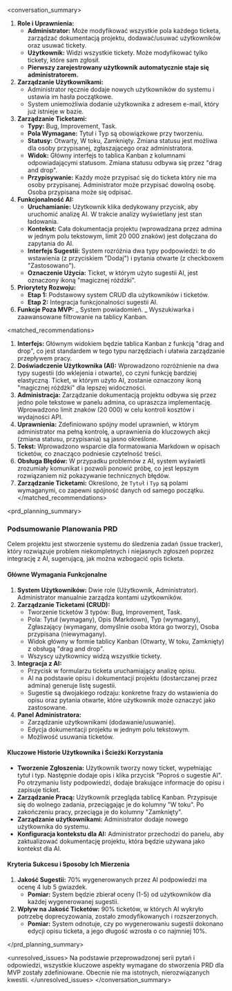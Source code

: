 <conversation_summary>
<decisions>

1.  **Role i Uprawnienia:**
    - **Administrator:** Może modyfikować wszystkie pola każdego ticketa, zarządzać dokumentacją projektu, dodawać/usuwać użytkowników oraz usuwać tickety.
    - **Użytkownik:** Widzi wszystkie tickety. Może modyfikować tylko tickety, które sam zgłosił.
    - **Pierwszy zarejestrowany użytkownik automatycznie staje się administratorem.**
2.  **Zarządzanie Użytkownikami:**
    - Administrator ręcznie dodaje nowych użytkowników do systemu i ustawia im hasła początkowe.
    - System uniemożliwia dodanie użytkownika z adresem e-mail, który już istnieje w bazie.
3.  **Zarządzanie Ticketami:**
    - **Typy:** Bug, Improvement, Task.
    - **Pola Wymagane:** Tytuł i Typ są obowiązkowe przy tworzeniu.
    - **Statusy:** Otwarty, W toku, Zamknięty. Zmiana statusu jest możliwa dla osoby przypisanej, zgłaszającego oraz administratora.
    - **Widok:** Główny interfejs to tablica Kanban z kolumnami odpowiadającymi statusom. Zmiana statusu odbywa się przez "drag and drop".
    - **Przypisywanie:** Każdy może przypisać się do ticketa który nie ma osoby przypisanej. Administrator może przypisać dowolną osobę. Osoba przypisana może się odpisać.
4.  **Funkcjonalność AI:**
    - **Uruchamianie:** Użytkownik klika dedykowany przycisk, aby uruchomić analizę AI. W trakcie analizy wyświetlany jest stan ładowania.
    - **Kontekst:** Cała dokumentacja projektu (wprowadzana przez admina w jednym polu tekstowym, limit 20 000 znaków) jest dołączana do zapytania do AI.
    - **Interfejs Sugestii:** System rozróżnia dwa typy podpowiedzi: te do wstawienia (z przyciskiem "Dodaj") i pytania otwarte (z checkboxem "Zastosowano").
    - **Oznaczenie Użycia:** Ticket, w którym użyto sugestii AI, jest oznaczony ikoną "magicznej różdżki".
5.  **Priorytety Rozwoju:**
    - **Etap 1:** Podstawowy system CRUD dla użytkowników i ticketów.
    - **Etap 2:** Integracja funkcjonalności sugestii AI.
6.  **Funkcje Poza MVP:**
    _ System powiadomień.
    _ Wyszukiwarka i zaawansowane filtrowanie na tablicy Kanban.
    </decisions>

<matched_recommendations>

1.  **Interfejs:** Głównym widokiem będzie tablica Kanban z funkcją "drag and drop", co jest standardem w tego typu narzędziach i ułatwia zarządzanie przepływem pracy.
2.  **Doświadczenie Użytkownika (AI):** Wprowadzono rozróżnienie na dwa typy sugestii (do wklejenia i otwarte), co czyni funkcję bardziej elastyczną. Ticket, w którym użyto AI, zostanie oznaczony ikoną "magicznej różdżki" dla lepszej widoczności.
3.  **Administracja:** Zarządzanie dokumentacją projektu odbywa się przez jedno pole tekstowe w panelu admina, co upraszcza implementację. Wprowadzono limit znaków (20 000) w celu kontroli kosztów i wydajności API.
4.  **Uprawnienia:** Zdefiniowano spójny model uprawnień, w którym administrator ma pełną kontrolę, a uprawnienia do kluczowych akcji (zmiana statusu, przypisania) są jasno określone.
5.  **Tekst:** Wprowadzono wsparcie dla formatowania Markdown w opisach ticketów, co znacząco podniesie czytelność treści.
6.  **Obsługa Błędów:** W przypadku problemów z AI, system wyświetli zrozumiały komunikat i pozwoli ponowić próbę, co jest lepszym rozwiązaniem niż pokazywanie technicznych błędów.
7.  **Zarządzanie Ticketami:** Określono, że `Tytuł` i `Typ` są polami wymaganymi, co zapewni spójność danych od samego początku.
    </matched_recommendations>

<prd_planning_summary>

### Podsumowanie Planowania PRD

Celem projektu jest stworzenie systemu do śledzenia zadań (issue tracker), który rozwiązuje problem niekompletnych i niejasnych zgłoszeń poprzez integrację z AI, sugerującą, jak można wzbogacić opis ticketa.

#### Główne Wymagania Funkcjonalne

1.  **System Użytkowników:** Dwie role (Użytkownik, Administrator). Administrator manualnie zarządza kontami użytkowników.
2.  **Zarządzanie Ticketami (CRUD):**
    - Tworzenie ticketów 3 typów: Bug, Improvement, Task.
    - Pola: Tytuł (wymagany), Opis (Markdown), Typ (wymagany), Zgłaszający (wymagany, domyślnie osoba która go tworzy), Osoba przypisana (niewymagany).
    - Widok główny w formie tablicy Kanban (Otwarty, W toku, Zamknięty) z obsługą "drag and drop".
    - Wszyscy użytkownicy widzą wszystkie tickety.
3.  **Integracja z AI:**
    - Przycisk w formularzu ticketa uruchamiający analizę opisu.
    - AI na podstawie opisu i dokumentacji projektu (dostarczanej przez admina) generuje listę sugestii.
    - Sugestie są dwojakiego rodzaju: konkretne frazy do wstawienia do opisu oraz pytania otwarte, które użytkownik może oznaczyć jako zastosowane.
4.  **Panel Administratora:**
    - Zarządzanie użytkownikami (dodawanie/usuwanie).
    - Edycja dokumentacji projektu w jednym polu tekstowym.
    - Możliwość usuwania ticketów.

#### Kluczowe Historie Użytkownika i Ścieżki Korzystania

- **Tworzenie Zgłoszenia:** Użytkownik tworzy nowy ticket, wypełniając tytuł i typ. Następnie dodaje opis i klika przycisk "Poproś o sugestie AI". Po otrzymaniu listy podpowiedzi, dodaje brakujące informacje do opisu i zapisuje ticket.
- **Zarządzanie Pracą:** Użytkownik przegląda tablicę Kanban. Przypisuje się do wolnego zadania, przeciągając je do kolumny "W toku". Po zakończeniu pracy, przeciąga je do kolumny "Zamknięty".
- **Zarządzanie użytkownikami:** Administrator dodaje nowego użytkownika do systemu.
- **Konfiguracja kontekstu dla AI:** Administrator przechodzi do panelu, aby zaktualizować dokumentację projektu, która będzie używana jako kontekst dla AI.

#### Kryteria Sukcesu i Sposoby Ich Mierzenia

1.  **Jakość Sugestii:** 70% wygenerowanych przez AI podpowiedzi ma ocenę 4 lub 5 gwiazdek.
    - **Pomiar:** System będzie zbierał oceny (1-5) od użytkowników dla każdej wygenerowanej sugestii.
2.  **Wpływ na Jakość Ticketów:** 90% ticketów, w których AI wykryło potrzebę doprecyzowania, zostało zmodyfikowanych i rozszerzonych.
    - **Pomiar:** System odnotuje, czy po wygenerowaniu sugestii dokonano edycji opisu ticketa, a jego długość wzrosła o co najmniej 10%.

</prd_planning_summary>

<unresolved_issues>
Na podstawie przeprowadzonej serii pytań i odpowiedzi, wszystkie kluczowe aspekty wymagane do stworzenia PRD dla MVP zostały zdefiniowane. Obecnie nie ma istotnych, nierozwiązanych kwestii.
</unresolved_issues>
</conversation_summary>
